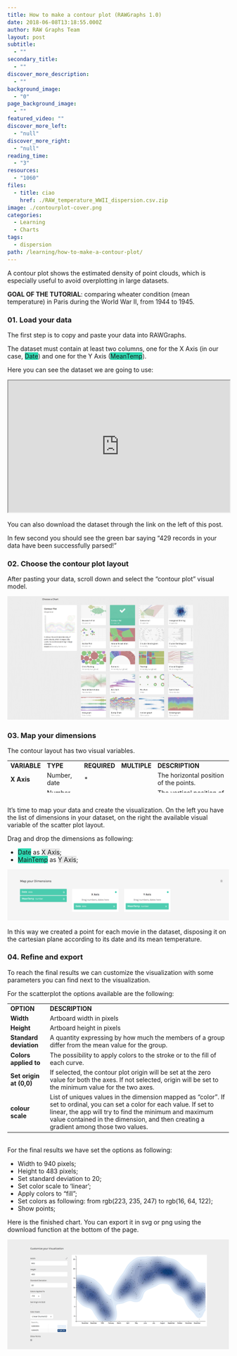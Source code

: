 ```yaml
---
title: How to make a contour plot (RAWGraphs 1.0)
date: 2018-06-08T13:18:55.000Z
author: RAW Graphs Team
layout: post
subtitle:
  - ""
secondary_title:
  - ""
discover_more_description:
  - ""
background_image:
  - "0"
page_background_image:
  - ""
featured_video: ""
discover_more_left:
  - "null"
discover_more_right:
  - "null"
reading_time:
  - "3"
resources:
  - "1060"
files:
  - title: ciao
    href: ./RAW_temperature_WWII_dispersion.csv.zip
image: ./contourplot-cover.png
categories:
  - Learning
  - Charts
tags:
  - dispersion
path: /learning/how-to-make-a-contour-plot/
---
```


<span style="font-weight: 400;">A contour plot shows the estimated density of point clouds, which is especially useful to avoid overplotting in large datasets.</span>

**GOAL OF THE TUTORIAL**: c<span style="font-weight: 400;">omparing wheater condition (mean temperature) in Paris during the World War II, from 1944 to 1945.</span>

### 01. Load your data

<span style="font-weight: 400;">The first step is to copy and paste your data into RAWGraphs.</span>

<span style="font-weight: 400;">The dataset must contain at least two columns, one for the X Axis (in our case, <span class="data-dimension" style="background-color: #2dd8b1;">Date</span>) and one for the Y Axis (<span class="data-dimension" style="background-color: #2dd8b1;">MeanTemp</span>). </span>

Here you can see the dataset we are going to use:

<iframe src="https://docs.google.com/spreadsheets/d/e/2PACX-1vSY8S4qRSiZRnUuSNplZjzScVidsv9quD-ToXMRZVO_PImz-wmVuCvrEkwoAvt0osmTrSdNi0BJEByJ/pubhtml?gid=979813252&amp;single=true&amp;widget=true&amp;headers=false" width="100%" height="300"><span data-mce-type="bookmark" style="display: inline-block; width: 0px; overflow: hidden; line-height: 0;" class="mce_SELRES_start">﻿</span></iframe>

You can also download the dataset through the link on the left of this post.

<span style="font-weight: 400;">In few second you should see the green bar saying “429 records in your data have been successfully parsed!”</span>

### 02. Choose the contour plot layout

After pasting your data, scroll down and select the “contour plot” visual model.

![](./contour-e1527504184759.png)

### **03. Map your dimensions**

<span style="font-weight: 400;">The contour layout has two visual variables. </span>

<table style="height: 73px;" width="600">
<tbody>
<tr>
<td><strong>VARIABLE</strong></td>
<td><strong>TYPE</strong></td>
<td><strong>REQUIRED</strong></td>
<td><strong>MULTIPLE</strong></td>
<td><strong>DESCRIPTION</strong></td>
</tr>
<tr>
<td><strong>X Axis</strong></td>
<td>Number, date</td>
<td>*</td>
<td></td>
<td>The horizontal position of the points.</td>
</tr>
<tr>
<td><strong>Y Axis</strong></td>
<td><span style="font-weight: 400;">Number, date</span></td>
<td>*</td>
<td></td>
<td><span style="font-weight: 400;">The vertical position of the points.</span></td>
</tr>
</tbody>
</table>

<span style="font-weight: 400;"><br /> It’s time to map your data and create the visualization. On the left you have the list of dimensions in your dataset, on the right the available visual variable of the scatter plot layout. </span>

<span style="font-weight: 400;">Drag and drop the dimensions as following:</span>

- <span class="data-dimension" style="background-color: #2dd8b1;">Date</span> as <span class="layout-dimension" style="background-color: #e6e6e6;">X Axis</span>;
- <span class="data-dimension" style="background-color: #2dd8b1;">MainTemp</span> as <span class="layout-dimension" style="background-color: #e6e6e6;">Y Axis</span>;

![](./dimension-contour.png)

<span style="font-weight: 400;">In this way we created a point for each movie in the dataset, disposing it on the cartesian plane according to its date and its mean temperature. </span>

### 04. Refine and export

<span style="font-weight: 400;">To reach the final results we can customize the visualization with some parameters you can find next to the visualization. </span>

<span style="font-weight: 400;">For the scatterplot the options available are the following:</span>

<table>
<tbody>
<tr>
<td><strong>OPTION</strong></td>
<td><strong>DESCRIPTION</strong></td>
</tr>
<tr>
<td><strong>Width</strong></td>
<td><span style="font-weight: 400;">Artboard width in pixels</span></td>
</tr>
<tr>
<td><strong>Height</strong></td>
<td><span style="font-weight: 400;">Artboard height in pixels</span></td>
</tr>
<tr>
<td><strong>Standard deviation</strong></td>
<td>A quantity expressing by how much the members of a group differ from the mean value for the group.</td>
</tr>
<tr>
<td><strong>Colors applied to</strong></td>
<td><span style="font-weight: 400;">The possibility to apply colors to the stroke or to the fill of each curve.</span></td>
</tr>
<tr>
<td><strong>Set origin at (0,0)</strong></td>
<td><span style="font-weight: 400;">If selected, the contour plot origin will be set at the zero value for both the axes. If not selected, origin will be set to the minimum value for the two axes.</span></td>
</tr>
<tr>
<td><strong>colour scale</strong></td>
<td><span style="font-weight: 400;">List of uniques values in the dimension mapped as “color”. If set to ordinal, you can set a color for each value. If set to linear, the app will try to find the minimum and maximum value contained in the dimension, and then creating a gradient among those two values.</span></td>
</tr>
</tbody>
</table>

<span style="font-weight: 400;"><br /> For the final results we have set the options as following:</span>

- Width to 940 pixels;
- Height to 483 pixels;
- Set standard deviation to 20;
- Set color scale to ‘linear’;
- Apply colors to &#8220;fill&#8221;;
- Set colors as following: from rgb(223, 235, 247) to rgb(16, 64, 122);
- Show points;

<span style="font-weight: 400;">Here is the finished chart. You can export it in svg or png using the download function at the bottom of the page.</span>

![](./contour_output.png)
